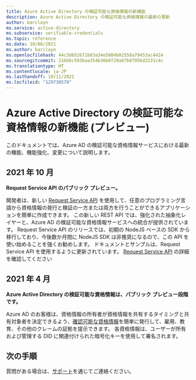 ```yaml
---
title: Azure Active Directory の検証可能な資格情報の新機能
description: Azure Active Directory の検証可能な資格情報の最新の更新
author: barclayn
ms.service: active-directory
ms.subservice: verifiable-credentials
ms.topic: reference
ms.date: 10/08/2021
ms.author: barclayn
ms.openlocfilehash: 44c3d652671b83a34e5884b02558a79453ac4424
ms.sourcegitcommit: 216b6c593baa354b36b6f20a67b87956d2231c4c
ms.translationtype: HT
ms.contentlocale: ja-JP
ms.lasthandoff: 10/11/2021
ms.locfileid: "129730578"
---
```

# <a name="whats-new-in-azure-active-directory-verifiable-credentials-preview"></a>Azure Active Directory の検証可能な資格情報の新機能 (プレビュー)

このドキュメントでは、Azure AD の検証可能な資格情報サービスにおける最新の機能、機能強化、変更について説明します。

## <a name="october-2021"></a>2021 年 10 月

**Request Service API のパブリック プレビュー。**

開発者は、新しい [Request Service API](get-started-request-api.md) を使用して、任意のプログラミング言語から資格情報の発行と検証の一方または両方を行うことができるアプリケーションを簡単に作成できます。 この新しい REST API では、強化された抽象化レイヤーと、Azure AD の検証可能な資格情報サービスへの統合が提供されています。
Request Service API のリリースでは、初期の NodeJS ベースの SDK から移行しており、今後数か月間に NodeJS SDK は非推奨になるので、この API を使い始めることを強くお勧めします。 ドキュメントとサンプルは、Request Service API を使用するように更新されています。 [Request Service API](get-started-request-api.md) の詳細を確認してください

## <a name="april-2021"></a>2021 年 4 月

**Azure Active Directory の検証可能な資格情報は、パブリック プレビュー段階です。**

Azure AD のお客様は、資格情報の所有者が資格情報を共有するタイミングと共有対象者を決定できるよう、[確認可能な資格情報](decentralized-identifier-overview.md)を簡単に発行して、雇用、教育、その他のクレームの証拠を提示できます。 各資格情報は、ユーザーが所有および管理する DID に関連付けられた暗号化キーを使用して署名されます。

## <a name="next-steps"></a>次の手順

質問がある場合は、[サポート](https://azure.microsoft.com/support/options/)を通じてご連絡ください。
